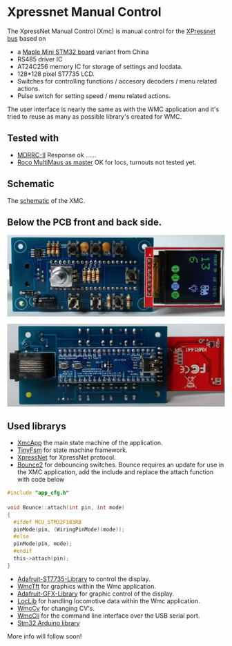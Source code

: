 # Xpressnet Manual Control

The XpressNet Manual Control (Xmc) is manual control for the [XPressnet bus](www.lenzusa.com/1newsite1/Manuals/xpressnet.pdf) based on 

 * a [Maple Mini STM32 board](https://www.leaflabs.com/maple/) variant from China
 * RS485 driver IC
 * AT24C256 memory IC for storage of settings and locdata.
 * 128*128 pixel ST7735 LCD. 
 * Switches for controlling functions / accesory decoders / menu related actions. 
 * Pulse switch for setting speed / menu related actions.
 
The user interface is nearly the same as with the WMC application and it's tried to reuse as many as possible library's created for WMC.

## Tested with
 * [MDRRC-II](http://members.home.nl/robert.evers/mdrrc2.htm) Response ok ...... 
 * [Roco MultiMaus as master](https://www.roco.cc/en/product/5215-multimaus-0-0-0-0-0-004001-0/products.html) OK for locs, turnouts not tested yet.
 
## Schematic
The [schematic](https://github.com/MDRRC/XMC/blob/master/Doc/xmc_schematic.pdf) of the XMC.

## Below the PCB front and back side.

![](https://github.com/MDRRC/XMC/blob/master/Doc/xmc_pcb_fromt.jpg)

![](https://github.com/MDRRC/XMC/blob/master/Doc/xmc_pcb_back.jpg)

## Used librarys
 * [XmcApp]() the main state machine of the application.
 * [TinyFsm](https://github.com/digint/tinyfsm) for state machine framework.
 * [XpressNet](https://github.com/MDRRC/XpressNet) for XpressNet protocol.
 * [Bounce2](https://github.com/thomasfredericks/Bounce2) for debouncing switches.
Bounce requires an update for use in the XMC application, add the include and replace the attach function with code below
```c
#include "app_cfg.h"
 
void Bounce::attach(int pin, int mode)
{
  #ifdef MCU_STM32F103RB
  pinMode(pin, (WiringPinMode)(mode));
  #else
  pinMode(pin, mode);
  #endif
  this->attach(pin);
}
```
 * [Adafruit-ST7735-Library](https://github.com/adafruit/Adafruit-ST7735-Library) to control the display.
 * [WmcTft](https://github.com/MDRRC/WmcTft) for graphics within the Wmc application.
 * [Adafruit-GFX-Library](https://github.com/adafruit/Adafruit-GFX-Library) for graphic control of the display.
 * [LocLib](https://github.com/MDRRC/LocLib) for handling locomotive data within the Wmc application.
 * [WmcCv](https://github.com/MDRRC/WmcCv) for changing CV's.
 * [WmcCli](https://github.com/MDRRC/WmcCli) for the command line interface over the USB serial port.
 * [Stm32 Arduino library](https://github.com/rogerclarkmelbourne/Arduino_STM32) 

More info will follow soon!    